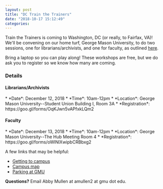 ```yaml
---
layout: post
title: "DC Train the Trainers"
date: "2018-10-17 15:12:49"
categories:
---
```


Train the Trainers is coming to Washington, DC (or really, to Fairfax, VA)! We'll be convening on our home turf, George Mason University, to do two sessions, one for librarians/archivists, and one for faculty, as outlined [here](https://tropy.org/blog/training-you-to-teach-tropy/). 

Bring a laptop so you can play along! These workshops are free, but we do ask you to register so we know how many are coming.

<h3>Details</h3>

<h4>Librarians/Archivists</h4>
* *Date*: December 12, 2018
* *Time*: 10am-12pm
* *Location*: George Mason University--Student Union Building I, Room 3A
* *Registration*: https://goo.gl/forms/OqKJwn5vAPfxkLQm2

<h4>Faculty</h4>
* *Date*: December 13, 2018
* *Time*: 10am-12pm
* *Location*: George Mason University--The Hub Meeting Room 4
* *Registration*: https://goo.gl/forms/oWlNlXwipbCRBbxg2

A few links that may be helpful: 

* [Getting to campus](https://www2.gmu.edu/about-mason/coming-campus)
* [Campus map](http://www.gmu.edu/resources/welcome/FairfaxMap2018.pdf)
* [Parking at GMU](https://parking.gmu.edu/parking-services/visitor/)

**Questions?** Email Abby Mullen at amullen2 at gmu dot edu.